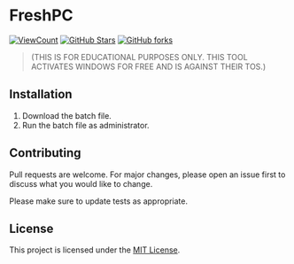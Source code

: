 # FreshPC

[![ViewCount](https://img.shields.io/endpoint?url=https://hits.dwyl.com/Minoa/FreshPC.json%3Fcolor%3Dblue&label=Views)](http://hits.dwyl.com/Minoa/FreshPC)
 [![GitHub Stars](https://img.shields.io/github/stars/M1noa/FreshPC.svg)](https://github.com/M1noa/FreshPC/stargazers) [![GitHub forks](https://img.shields.io/github/forks/M1noa/FreshPC.svg)](https://github.com/M1noa/FreshPC/network)
> (THIS IS FOR EDUCATIONAL PURPOSES ONLY. THIS TOOL ACTIVATES WINDOWS FOR FREE AND IS AGAINST THEIR TOS.)

## Installation

1. Download the batch file.
2. Run the batch file as administrator.


## Contributing

Pull requests are welcome. For major changes, please open an issue first to discuss what you would like to change.

Please make sure to update tests as appropriate.

## License

This project is licensed under the [MIT License](https://choosealicense.com/licenses/mit/).
